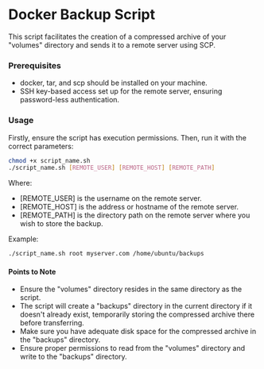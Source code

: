 # Docker Backup Script

This script facilitates the creation of a compressed archive of your "volumes" directory and sends it to a remote server using SCP.

### Prerequisites
- docker, tar, and scp should be installed on your machine.
- SSH key-based access set up for the remote server, ensuring password-less authentication.

### Usage
Firstly, ensure the script has execution permissions. Then, run it with the correct parameters:
```sh
chmod +x script_name.sh
./script_name.sh [REMOTE_USER] [REMOTE_HOST] [REMOTE_PATH]
```

Where:

- [REMOTE_USER] is the username on the remote server.
- [REMOTE_HOST] is the address or hostname of the remote server.
- [REMOTE_PATH] is the directory path on the remote server where you wish to store the backup.

Example:
```sh
./script_name.sh root myserver.com /home/ubuntu/backups
```

#### Points to Note
- Ensure the "volumes" directory resides in the same directory as the script.
- The script will create a "backups" directory in the current directory if it doesn't already exist, temporarily storing the compressed archive there before transferring.
- Make sure you have adequate disk space for the compressed archive in the "backups" directory.
- Ensure proper permissions to read from the "volumes" directory and write to the "backups" directory.

